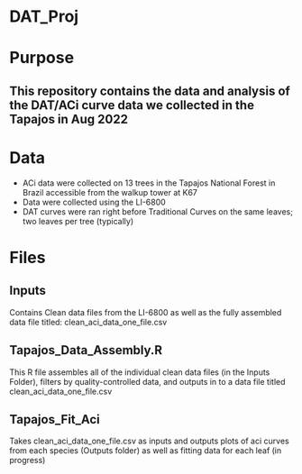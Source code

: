 # DAT_Proj

# Purpose
## This repository contains the data and analysis of the DAT/ACi curve data we collected in the Tapajos in Aug 2022

# Data
* ACi data were collected on 13 trees in the Tapajos National Forest in Brazil accessible from the walkup tower at K67
* Data were collected using the LI-6800
* DAT curves were ran right before Traditional Curves on the same leaves; two leaves per tree (typically)

# Files
## Inputs
Contains Clean data files from the LI-6800 as well as the fully assembled data file titled: clean_aci_data_one_file.csv

## Tapajos_Data_Assembly.R
This R file assembles all of the individual clean data files (in the Inputs Folder), filters by quality-controlled data, and outputs in to a data file titled clean_aci_data_one_file.csv

## Tapajos_Fit_Aci
Takes clean_aci_data_one_file.csv as inputs and outputs plots of aci curves from each species (Outputs folder) as well as fitting data for each leaf (in progress)